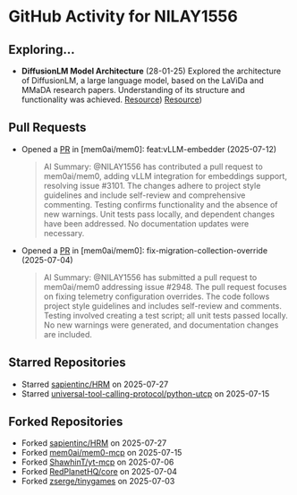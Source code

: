 # GitHub Activity for NILAY1556

## Exploring...
- **DiffusionLM Model Architecture** (28-01-25)
  Explored the architecture of DiffusionLM, a large language model,  based on the LaViDa and MMaDA research papers.  Understanding of its structure and functionality was achieved.
  [Resource](https://arxiv.org/abs/2505.16839))
  [Resource](https://arxiv.org/abs/2505.15809))

## Pull Requests
- Opened a [PR](https://github.com/mem0ai/mem0/pull/3141) in [mem0ai/mem0]: feat:vLLM-embedder (2025-07-12)
  > AI Summary: @NILAY1556 has contributed a pull request to mem0ai/mem0, adding vLLM integration for embeddings support, resolving issue #3101.  The changes adhere to project style guidelines and include self-review and comprehensive commenting.  Testing confirms functionality and the absence of new warnings.  Unit tests pass locally, and dependent changes have been addressed.  No documentation updates were necessary.

- Opened a [PR](https://github.com/mem0ai/mem0/pull/3100) in [mem0ai/mem0]: fix-migration-collection-override (2025-07-04)
  > AI Summary: @NILAY1556 has submitted a pull request to mem0ai/mem0 addressing issue #2948.  The pull request focuses on fixing telemetry configuration overrides.  The code follows project style guidelines and includes self-review and comments.  Testing involved creating a test script; all unit tests passed locally.  No new warnings were generated, and documentation changes are included.

## Starred Repositories
- Starred [sapientinc/HRM](https://github.com/sapientinc/HRM) on 2025-07-27
- Starred [universal-tool-calling-protocol/python-utcp](https://github.com/universal-tool-calling-protocol/python-utcp) on 2025-07-15

## Forked Repositories
- Forked [sapientinc/HRM](https://github.com/NILAY1556/HRM) on 2025-07-27
- Forked [mem0ai/mem0-mcp](https://github.com/NILAY1556/mem0-mcp) on 2025-07-15
- Forked [ShawhinT/yt-mcp](https://github.com/NILAY1556/yt-mcp) on 2025-07-06
- Forked [RedPlanetHQ/core](https://github.com/NILAY1556/core) on 2025-07-04
- Forked [zserge/tinygames](https://github.com/NILAY1556/tinygames-for-somepeople) on 2025-07-03

